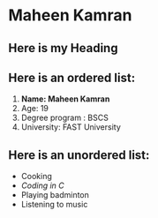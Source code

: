 # Maheen Kamran
## Here is my Heading

## Here is an ordered list:
1. **Name: Maheen Kamran**
2. Age: 19
3. Degree program : BSCS
4. University: FAST University

## Here is an unordered list:
- Cooking
- *Coding in C*
- Playing badminton
- Listening to music
   
